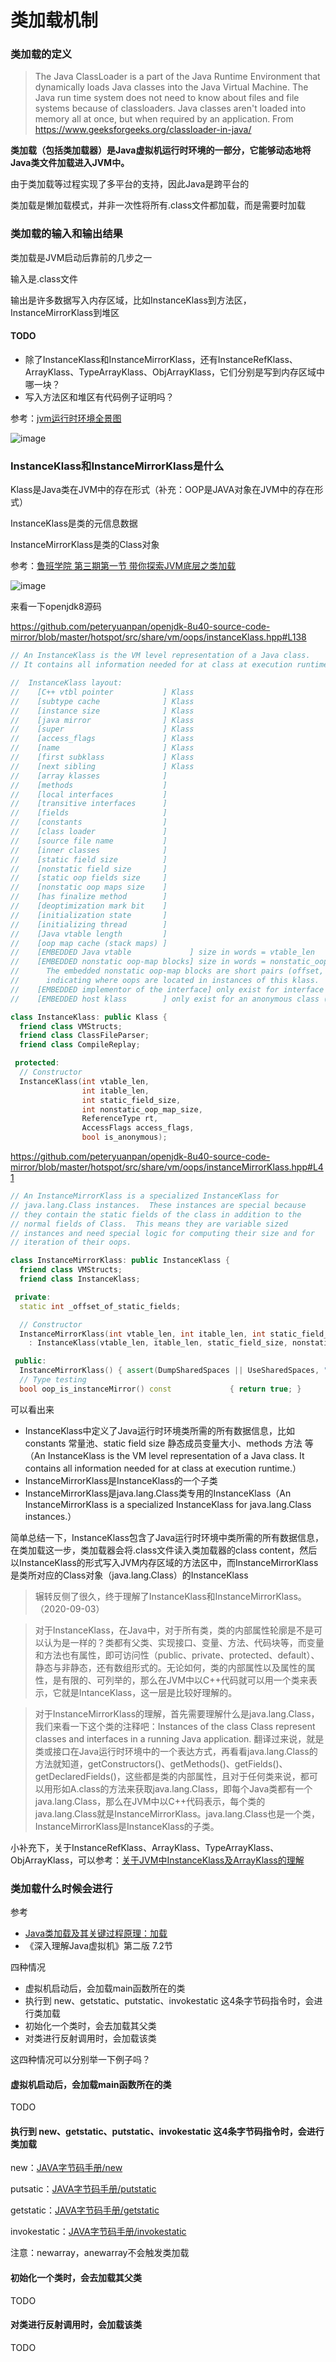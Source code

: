 # 类加载机制

### 类加载的定义

> The Java ClassLoader is a part of the Java Runtime Environment that dynamically loads Java classes into the Java Virtual Machine. The Java run time system does not need to know about files and file systems because of classloaders. Java classes aren't loaded into memory all at once, but when required by an application. From https://www.geeksforgeeks.org/classloader-in-java/

**类加载（包括类加载器）是Java虚拟机运行时环境的一部分，它能够动态地将Java类文件加载进入JVM中。**

由于类加载等过程实现了多平台的支持，因此Java是跨平台的

类加载是懒加载模式，并非一次性将所有.class文件都加载，而是需要时加载

### 类加载的输入和输出结果

类加载是JVM启动后靠前的几步之一

输入是.class文件

输出是许多数据写入内存区域，比如InstanceKlass到方法区，InstanceMirrorKlass到堆区

#### TODO
- 除了InstanceKlass和InstanceMirrorKlass，还有InstanceRefKlass、ArrayKlass、TypeArrayKlass、ObjArrayKlass，它们分别是写到内存区域中哪一块？
- 写入方法区和堆区有代码例子证明吗？

参考：[jvm运行时环境全景图](https://github.com/peteryuanpan/notebook/blob/master/%E6%B7%B1%E5%85%A5%E7%90%86%E8%A7%A3JAVA%E8%99%9A%E6%8B%9F%E6%9C%BA-%E7%AC%AC%E4%B8%80%E8%87%B3%E5%9B%9B%E5%B1%82/README.md#jvm%E8%BF%90%E8%A1%8C%E6%97%B6%E7%8E%AF%E5%A2%83%E5%85%A8%E6%99%AF%E5%9B%BE)

![image](http://tswork.peterpy.cn/java_runtime.png)

### InstanceKlass和InstanceMirrorKlass是什么

Klass是Java类在JVM中的存在形式（补充：OOP是JAVA对象在JVM中的存在形式）

InstanceKlass是类的元信息数据

InstanceMirrorKlass是类的Class对象

参考：[鲁班学院 第三期第一节 带你探索JVM底层之类加载](https://github.com/peteryuanpan/notebook/issues/43)

![image](https://user-images.githubusercontent.com/10209135/89729486-ced8f380-da68-11ea-81d4-e4b19825a4a0.png)

来看一下openjdk8源码

https://github.com/peteryuanpan/openjdk-8u40-source-code-mirror/blob/master/hotspot/src/share/vm/oops/instanceKlass.hpp#L138

```cpp
// An InstanceKlass is the VM level representation of a Java class.
// It contains all information needed for at class at execution runtime.

//  InstanceKlass layout:
//    [C++ vtbl pointer           ] Klass
//    [subtype cache              ] Klass
//    [instance size              ] Klass
//    [java mirror                ] Klass
//    [super                      ] Klass
//    [access_flags               ] Klass
//    [name                       ] Klass
//    [first subklass             ] Klass
//    [next sibling               ] Klass
//    [array klasses              ]
//    [methods                    ]
//    [local interfaces           ]
//    [transitive interfaces      ]
//    [fields                     ]
//    [constants                  ]
//    [class loader               ]
//    [source file name           ]
//    [inner classes              ]
//    [static field size          ]
//    [nonstatic field size       ]
//    [static oop fields size     ]
//    [nonstatic oop maps size    ]
//    [has finalize method        ]
//    [deoptimization mark bit    ]
//    [initialization state       ]
//    [initializing thread        ]
//    [Java vtable length         ]
//    [oop map cache (stack maps) ]
//    [EMBEDDED Java vtable             ] size in words = vtable_len
//    [EMBEDDED nonstatic oop-map blocks] size in words = nonstatic_oop_map_size
//      The embedded nonstatic oop-map blocks are short pairs (offset, length)
//      indicating where oops are located in instances of this klass.
//    [EMBEDDED implementor of the interface] only exist for interface
//    [EMBEDDED host klass        ] only exist for an anonymous class (JSR 292 enabled)

class InstanceKlass: public Klass {
  friend class VMStructs;
  friend class ClassFileParser;
  friend class CompileReplay;

 protected:
  // Constructor
  InstanceKlass(int vtable_len,
                int itable_len,
                int static_field_size,
                int nonstatic_oop_map_size,
                ReferenceType rt,
                AccessFlags access_flags,
                bool is_anonymous);
```

https://github.com/peteryuanpan/openjdk-8u40-source-code-mirror/blob/master/hotspot/src/share/vm/oops/instanceMirrorKlass.hpp#L41

```cpp
// An InstanceMirrorKlass is a specialized InstanceKlass for
// java.lang.Class instances.  These instances are special because
// they contain the static fields of the class in addition to the
// normal fields of Class.  This means they are variable sized
// instances and need special logic for computing their size and for
// iteration of their oops.

class InstanceMirrorKlass: public InstanceKlass {
  friend class VMStructs;
  friend class InstanceKlass;

 private:
  static int _offset_of_static_fields;

  // Constructor
  InstanceMirrorKlass(int vtable_len, int itable_len, int static_field_size, int nonstatic_oop_map_size, ReferenceType rt, AccessFlags access_flags,  bool is_anonymous)
    : InstanceKlass(vtable_len, itable_len, static_field_size, nonstatic_oop_map_size, rt, access_flags, is_anonymous) {}

 public:
  InstanceMirrorKlass() { assert(DumpSharedSpaces || UseSharedSpaces, "only for CDS"); }
  // Type testing
  bool oop_is_instanceMirror() const             { return true; }
```

可以看出来
- InstanceKlass中定义了Java运行时环境类所需的所有数据信息，比如 constants 常量池、static field size 静态成员变量大小、methods 方法 等（An InstanceKlass is the VM level representation of a Java class. It contains all information needed for at class at execution runtime.）
- InstanceMirrorKlass是InstanceKlass的一个子类
- InstanceMirrorKlass是java.lang.Class类专用的InstanceKlass（An InstanceMirrorKlass is a specialized InstanceKlass for java.lang.Class instances.）

简单总结一下，InstanceKlass包含了Java运行时环境中类所需的所有数据信息，在类加载这一步，类加载器会将.class文件读入类加载器的class content，然后以InstanceKlass的形式写入JVM内存区域的方法区中，而InstanceMirrorKlass是类所对应的Class对象（java.lang.Class）的InstanceKlass

> 辗转反侧了很久，终于理解了InstanceKlass和InstanceMirrorKlass。（2020-09-03）

> 对于InstanceKlass，在Java中，对于所有类，类的内部属性轮廓是不是可以认为是一样的？类都有父类、实现接口、变量、方法、代码块等，而变量和方法也有属性，即可访问性（public、private、protected、default）、静态与非静态，还有数组形式的。无论如何，类的内部属性以及属性的属性，是有限的、可列举的，那么在JVM中以C++代码就可以用一个类来表示，它就是IntanceKlass，这一层是比较好理解的。

> 对于InstanceMirrorKlass的理解，首先需要理解什么是java.lang.Class，我们来看一下这个类的注释吧：Instances of the class Class represent classes and interfaces in a running Java application. 翻译过来说，就是类或接口在Java运行时环境中的一个表达方式，再看看java.lang.Class的方法就知道，getConstructors()、getMethods()、getFields()、getDeclaredFields()，这些都是类的内部属性，且对于任何类来说，都可以用形如A.class的方法来获取java.lang.Class，即每个Java类都有一个java.lang.Class，那么在JVM中以C++代码表示，每个类的java.lang.Class就是InstanceMirrorKlass。java.lang.Class也是一个类，InstanceMirrorKlass是InstanceKlass的子类。

小补充下，关于InstanceRefKlass、ArrayKlass、TypeArrayKlass、ObjArrayKlass，可以参考：[关于JVM中InstanceKlass及ArrayKlass的理解](https://github.com/peteryuanpan/notebook/issues/49)

### 类加载什么时候会进行

参考
- [Java类加载及其关键过程原理：加载](https://github.com/peteryuanpan/notebook/issues/54#issuecomment-674741086)
- 《深入理解Java虚拟机》第二版 7.2节

四种情况
- 虚拟机启动后，会加载main函数所在的类
- 执行到 new、getstatic、putstatic、invokestatic 这4条字节码指令时，会进行类加载
- 初始化一个类时，会去加载其父类
- 对类进行反射调用时，会加载该类

这四种情况可以分别举一下例子吗？

#### 虚拟机启动后，会加载main函数所在的类

TODO

#### 执行到 new、getstatic、putstatic、invokestatic 这4条字节码指令时，会进行类加载

new：[JAVA字节码手册/new](https://github.com/peteryuanpan/notebook/blob/master/JAVA%E5%AD%97%E8%8A%82%E7%A0%81%E6%89%8B%E5%86%8C/new.md)

putsatic：[JAVA字节码手册/putstatic](https://github.com/peteryuanpan/notebook/blob/master/JAVA%E5%AD%97%E8%8A%82%E7%A0%81%E6%89%8B%E5%86%8C/putstatic.md)

getstatic：[JAVA字节码手册/getstatic](https://github.com/peteryuanpan/notebook/blob/master/JAVA%E5%AD%97%E8%8A%82%E7%A0%81%E6%89%8B%E5%86%8C/getstatic.md)

invokestatic：[JAVA字节码手册/invokestatic](https://github.com/peteryuanpan/notebook/blob/master/JAVA%E5%AD%97%E8%8A%82%E7%A0%81%E6%89%8B%E5%86%8C/invokestatic.md)

注意：newarray，anewarray不会触发类加载

#### 初始化一个类时，会去加载其父类

TODO

#### 对类进行反射调用时，会加载该类

TODO
